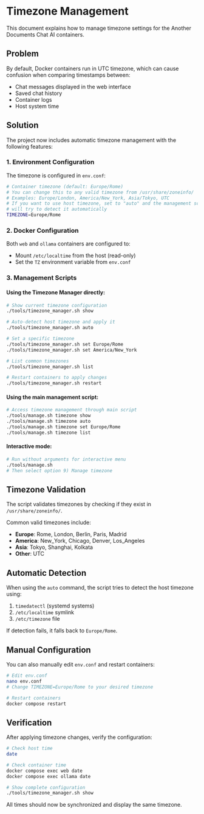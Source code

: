 # Timezone Management

This document explains how to manage timezone settings for the Another Documents Chat AI containers.

## Problem

By default, Docker containers run in UTC timezone, which can cause confusion when comparing timestamps between:
- Chat messages displayed in the web interface
- Saved chat history 
- Container logs
- Host system time

## Solution

The project now includes automatic timezone management with the following features:

### 1. Environment Configuration

The timezone is configured in `env.conf`:

```bash
# Container timezone (default: Europe/Rome)
# You can change this to any valid timezone from /usr/share/zoneinfo/
# Examples: Europe/London, America/New_York, Asia/Tokyo, UTC
# If you want to use host timezone, set to "auto" and the management script
# will try to detect it automatically
TIMEZONE=Europe/Rome
```

### 2. Docker Configuration

Both `web` and `ollama` containers are configured to:
- Mount `/etc/localtime` from the host (read-only)
- Set the `TZ` environment variable from `env.conf`

### 3. Management Scripts

#### Using the Timezone Manager directly:

```bash
# Show current timezone configuration
./tools/timezone_manager.sh show

# Auto-detect host timezone and apply it
./tools/timezone_manager.sh auto

# Set a specific timezone
./tools/timezone_manager.sh set Europe/Rome
./tools/timezone_manager.sh set America/New_York

# List common timezones
./tools/timezone_manager.sh list

# Restart containers to apply changes
./tools/timezone_manager.sh restart
```

#### Using the main management script:

```bash
# Access timezone management through main script
./tools/manage.sh timezone show
./tools/manage.sh timezone auto
./tools/manage.sh timezone set Europe/Rome
./tools/manage.sh timezone list
```

#### Interactive mode:

```bash
# Run without arguments for interactive menu
./tools/manage.sh
# Then select option 9) Manage timezone
```

## Timezone Validation

The script validates timezones by checking if they exist in `/usr/share/zoneinfo/`. 

Common valid timezones include:
- **Europe**: Rome, London, Berlin, Paris, Madrid
- **America**: New_York, Chicago, Denver, Los_Angeles  
- **Asia**: Tokyo, Shanghai, Kolkata
- **Other**: UTC

## Automatic Detection

When using the `auto` command, the script tries to detect the host timezone using:
1. `timedatectl` (systemd systems)
2. `/etc/localtime` symlink
3. `/etc/timezone` file

If detection fails, it falls back to `Europe/Rome`.

## Manual Configuration

You can also manually edit `env.conf` and restart containers:

```bash
# Edit env.conf
nano env.conf
# Change TIMEZONE=Europe/Rome to your desired timezone

# Restart containers
docker compose restart
```

## Verification

After applying timezone changes, verify the configuration:

```bash
# Check host time
date

# Check container time
docker compose exec web date
docker compose exec ollama date

# Show complete configuration
./tools/timezone_manager.sh show
```

All times should now be synchronized and display the same timezone.
